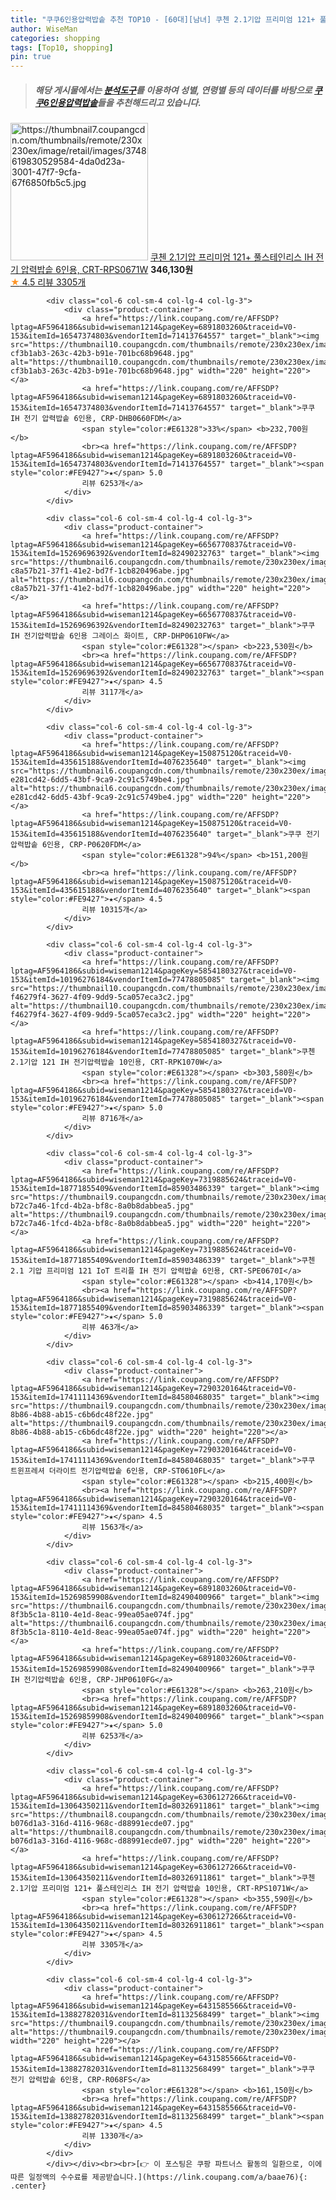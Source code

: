 ```yaml
---
title: "쿠쿠6인용압력밥솥 추천 TOP10 - [60대][남녀] 쿠첸 2.1기압 프리미엄 121+ 풀스테인리스 IH 전기 압력밥솥 6인용, CRT-RPS0671W"
author: WiseMan
categories: shopping
tags: [Top10, shopping]
pin: true
---
```


> ##### 해당 게시물에서는 [**분석도구**](https://itemscout.io/)를 이용하여 **성별**, **연령별** 등의 데이터를 바탕으로 [**쿠쿠6인용압력밥솥**](https://link.coupang.com/a/baae76)들을 추천해드리고 있습니다.
<div class="container"><div class="row">
            <div class="col-6 col-sm-4 col-lg-4 col-lg-3">
                <div class="product-container">
                    <a href="https://link.coupang.com/re/AFFSDP?lptag=AF5964186&subid=wiseman1214&pageKey=6306127266&traceid=V0-153&itemId=13064350214&vendorItemId=80326911866" target="_blank"><img src="https://thumbnail7.coupangcdn.com/thumbnails/remote/230x230ex/image/retail/images/3748619830529584-4da0d23a-3001-47f7-9cfa-67f6850fb5c5.jpg" alt="https://thumbnail7.coupangcdn.com/thumbnails/remote/230x230ex/image/retail/images/3748619830529584-4da0d23a-3001-47f7-9cfa-67f6850fb5c5.jpg" width="220" height="220"></a>
                    <a href="https://link.coupang.com/re/AFFSDP?lptag=AF5964186&subid=wiseman1214&pageKey=6306127266&traceid=V0-153&itemId=13064350214&vendorItemId=80326911866" target="_blank">쿠첸 2.1기압 프리미엄 121+ 풀스테인리스 IH 전기 압력밥솥 6인용, CRT-RPS0671W</a>
                    <span style="color:#E61328"></span> <b>346,130원</b>
                    <br><a href="https://link.coupang.com/re/AFFSDP?lptag=AF5964186&subid=wiseman1214&pageKey=6306127266&traceid=V0-153&itemId=13064350214&vendorItemId=80326911866" target="_blank"><span style="color:#FE9427">★</span> 4.5
                    리뷰 3305개</a>
                </div>
            </div>
            
            <div class="col-6 col-sm-4 col-lg-4 col-lg-3">
                <div class="product-container">
                    <a href="https://link.coupang.com/re/AFFSDP?lptag=AF5964186&subid=wiseman1214&pageKey=6891803260&traceid=V0-153&itemId=16547374803&vendorItemId=71413764557" target="_blank"><img src="https://thumbnail10.coupangcdn.com/thumbnails/remote/230x230ex/image/retail/images/8931892020756199-cf3b1ab3-263c-42b3-b91e-701bc68b9648.jpg" alt="https://thumbnail10.coupangcdn.com/thumbnails/remote/230x230ex/image/retail/images/8931892020756199-cf3b1ab3-263c-42b3-b91e-701bc68b9648.jpg" width="220" height="220"></a>
                    <a href="https://link.coupang.com/re/AFFSDP?lptag=AF5964186&subid=wiseman1214&pageKey=6891803260&traceid=V0-153&itemId=16547374803&vendorItemId=71413764557" target="_blank">쿠쿠 IH 전기 압력밥솥 6인용, CRP-DHB0660FDM</a>
                    <span style="color:#E61328">33%</span> <b>232,700원</b>
                    <br><a href="https://link.coupang.com/re/AFFSDP?lptag=AF5964186&subid=wiseman1214&pageKey=6891803260&traceid=V0-153&itemId=16547374803&vendorItemId=71413764557" target="_blank"><span style="color:#FE9427">★</span> 5.0
                    리뷰 6253개</a>
                </div>
            </div>
            
            <div class="col-6 col-sm-4 col-lg-4 col-lg-3">
                <div class="product-container">
                    <a href="https://link.coupang.com/re/AFFSDP?lptag=AF5964186&subid=wiseman1214&pageKey=6656770837&traceid=V0-153&itemId=15269696392&vendorItemId=82490232763" target="_blank"><img src="https://thumbnail6.coupangcdn.com/thumbnails/remote/230x230ex/image/retail/images/5215356884840321-c8a57b21-37f1-41e2-bd7f-1cb820496abe.jpg" alt="https://thumbnail6.coupangcdn.com/thumbnails/remote/230x230ex/image/retail/images/5215356884840321-c8a57b21-37f1-41e2-bd7f-1cb820496abe.jpg" width="220" height="220"></a>
                    <a href="https://link.coupang.com/re/AFFSDP?lptag=AF5964186&subid=wiseman1214&pageKey=6656770837&traceid=V0-153&itemId=15269696392&vendorItemId=82490232763" target="_blank">쿠쿠 IH 전기압력밥솥 6인용 그레이스 화이트, CRP-DHP0610FW</a>
                    <span style="color:#E61328"></span> <b>223,530원</b>
                    <br><a href="https://link.coupang.com/re/AFFSDP?lptag=AF5964186&subid=wiseman1214&pageKey=6656770837&traceid=V0-153&itemId=15269696392&vendorItemId=82490232763" target="_blank"><span style="color:#FE9427">★</span> 4.5
                    리뷰 3117개</a>
                </div>
            </div>
            
            <div class="col-6 col-sm-4 col-lg-4 col-lg-3">
                <div class="product-container">
                    <a href="https://link.coupang.com/re/AFFSDP?lptag=AF5964186&subid=wiseman1214&pageKey=150875120&traceid=V0-153&itemId=435615188&vendorItemId=4076235640" target="_blank"><img src="https://thumbnail6.coupangcdn.com/thumbnails/remote/230x230ex/image/retail/images/2978518942445221-e281cd42-6dd5-43bf-9ca9-2c91c5749be4.jpg" alt="https://thumbnail6.coupangcdn.com/thumbnails/remote/230x230ex/image/retail/images/2978518942445221-e281cd42-6dd5-43bf-9ca9-2c91c5749be4.jpg" width="220" height="220"></a>
                    <a href="https://link.coupang.com/re/AFFSDP?lptag=AF5964186&subid=wiseman1214&pageKey=150875120&traceid=V0-153&itemId=435615188&vendorItemId=4076235640" target="_blank">쿠쿠 전기압력밥솥 6인용, CRP-P0620FDM</a>
                    <span style="color:#E61328">94%</span> <b>151,200원</b>
                    <br><a href="https://link.coupang.com/re/AFFSDP?lptag=AF5964186&subid=wiseman1214&pageKey=150875120&traceid=V0-153&itemId=435615188&vendorItemId=4076235640" target="_blank"><span style="color:#FE9427">★</span> 4.5
                    리뷰 10315개</a>
                </div>
            </div>
            
            <div class="col-6 col-sm-4 col-lg-4 col-lg-3">
                <div class="product-container">
                    <a href="https://link.coupang.com/re/AFFSDP?lptag=AF5964186&subid=wiseman1214&pageKey=5854180327&traceid=V0-153&itemId=10196276184&vendorItemId=77478805085" target="_blank"><img src="https://thumbnail10.coupangcdn.com/thumbnails/remote/230x230ex/image/retail/images/3748291387404913-f46279f4-3627-4f09-9dd9-5ca057eca3c2.jpg" alt="https://thumbnail10.coupangcdn.com/thumbnails/remote/230x230ex/image/retail/images/3748291387404913-f46279f4-3627-4f09-9dd9-5ca057eca3c2.jpg" width="220" height="220"></a>
                    <a href="https://link.coupang.com/re/AFFSDP?lptag=AF5964186&subid=wiseman1214&pageKey=5854180327&traceid=V0-153&itemId=10196276184&vendorItemId=77478805085" target="_blank">쿠첸 2.1기압 121 IH 전기압력밥솥 10인용, CRT-RPK1070W</a>
                    <span style="color:#E61328"></span> <b>303,580원</b>
                    <br><a href="https://link.coupang.com/re/AFFSDP?lptag=AF5964186&subid=wiseman1214&pageKey=5854180327&traceid=V0-153&itemId=10196276184&vendorItemId=77478805085" target="_blank"><span style="color:#FE9427">★</span> 5.0
                    리뷰 8716개</a>
                </div>
            </div>
            
            <div class="col-6 col-sm-4 col-lg-4 col-lg-3">
                <div class="product-container">
                    <a href="https://link.coupang.com/re/AFFSDP?lptag=AF5964186&subid=wiseman1214&pageKey=7319885624&traceid=V0-153&itemId=18771855409&vendorItemId=85903486339" target="_blank"><img src="https://thumbnail9.coupangcdn.com/thumbnails/remote/230x230ex/image/retail/images/4100769996675713-b72c7a46-1fcd-4b2a-bf8c-8a0b8dabbea5.jpg" alt="https://thumbnail9.coupangcdn.com/thumbnails/remote/230x230ex/image/retail/images/4100769996675713-b72c7a46-1fcd-4b2a-bf8c-8a0b8dabbea5.jpg" width="220" height="220"></a>
                    <a href="https://link.coupang.com/re/AFFSDP?lptag=AF5964186&subid=wiseman1214&pageKey=7319885624&traceid=V0-153&itemId=18771855409&vendorItemId=85903486339" target="_blank">쿠첸 2.1 기압 프리미엄 121 IoT 트리플 IH 전기 압력밥솥 6인용, CRT-SPE0670I</a>
                    <span style="color:#E61328"></span> <b>414,170원</b>
                    <br><a href="https://link.coupang.com/re/AFFSDP?lptag=AF5964186&subid=wiseman1214&pageKey=7319885624&traceid=V0-153&itemId=18771855409&vendorItemId=85903486339" target="_blank"><span style="color:#FE9427">★</span> 5.0
                    리뷰 463개</a>
                </div>
            </div>
            
            <div class="col-6 col-sm-4 col-lg-4 col-lg-3">
                <div class="product-container">
                    <a href="https://link.coupang.com/re/AFFSDP?lptag=AF5964186&subid=wiseman1214&pageKey=7290320164&traceid=V0-153&itemId=17411114369&vendorItemId=84580468035" target="_blank"><img src="https://thumbnail9.coupangcdn.com/thumbnails/remote/230x230ex/image/retail/images/2023/01/03/11/7/caefcc5f-8b86-4b88-ab15-c6b6dc48f22e.jpg" alt="https://thumbnail9.coupangcdn.com/thumbnails/remote/230x230ex/image/retail/images/2023/01/03/11/7/caefcc5f-8b86-4b88-ab15-c6b6dc48f22e.jpg" width="220" height="220"></a>
                    <a href="https://link.coupang.com/re/AFFSDP?lptag=AF5964186&subid=wiseman1214&pageKey=7290320164&traceid=V0-153&itemId=17411114369&vendorItemId=84580468035" target="_blank">쿠쿠 트윈프레셔 더라이트 전기압력밥솥 6인용, CRP-ST0610FL</a>
                    <span style="color:#E61328"></span> <b>215,400원</b>
                    <br><a href="https://link.coupang.com/re/AFFSDP?lptag=AF5964186&subid=wiseman1214&pageKey=7290320164&traceid=V0-153&itemId=17411114369&vendorItemId=84580468035" target="_blank"><span style="color:#FE9427">★</span> 4.5
                    리뷰 1563개</a>
                </div>
            </div>
            
            <div class="col-6 col-sm-4 col-lg-4 col-lg-3">
                <div class="product-container">
                    <a href="https://link.coupang.com/re/AFFSDP?lptag=AF5964186&subid=wiseman1214&pageKey=6891803260&traceid=V0-153&itemId=15269859908&vendorItemId=82490400966" target="_blank"><img src="https://thumbnail6.coupangcdn.com/thumbnails/remote/230x230ex/image/retail/images/5217330705507607-8f3b5c1a-8110-4e1d-8eac-99ea05ae074f.jpg" alt="https://thumbnail6.coupangcdn.com/thumbnails/remote/230x230ex/image/retail/images/5217330705507607-8f3b5c1a-8110-4e1d-8eac-99ea05ae074f.jpg" width="220" height="220"></a>
                    <a href="https://link.coupang.com/re/AFFSDP?lptag=AF5964186&subid=wiseman1214&pageKey=6891803260&traceid=V0-153&itemId=15269859908&vendorItemId=82490400966" target="_blank">쿠쿠 IH 전기압력밥솥 6인용, CRP-JHP0610FG</a>
                    <span style="color:#E61328"></span> <b>263,210원</b>
                    <br><a href="https://link.coupang.com/re/AFFSDP?lptag=AF5964186&subid=wiseman1214&pageKey=6891803260&traceid=V0-153&itemId=15269859908&vendorItemId=82490400966" target="_blank"><span style="color:#FE9427">★</span> 5.0
                    리뷰 6253개</a>
                </div>
            </div>
            
            <div class="col-6 col-sm-4 col-lg-4 col-lg-3">
                <div class="product-container">
                    <a href="https://link.coupang.com/re/AFFSDP?lptag=AF5964186&subid=wiseman1214&pageKey=6306127266&traceid=V0-153&itemId=13064350211&vendorItemId=80326911861" target="_blank"><img src="https://thumbnail8.coupangcdn.com/thumbnails/remote/230x230ex/image/retail/images/3748773246842809-b076d1a3-316d-4116-968c-d88991ecde07.jpg" alt="https://thumbnail8.coupangcdn.com/thumbnails/remote/230x230ex/image/retail/images/3748773246842809-b076d1a3-316d-4116-968c-d88991ecde07.jpg" width="220" height="220"></a>
                    <a href="https://link.coupang.com/re/AFFSDP?lptag=AF5964186&subid=wiseman1214&pageKey=6306127266&traceid=V0-153&itemId=13064350211&vendorItemId=80326911861" target="_blank">쿠첸 2.1기압 프리미엄 121+ 풀스테인리스 IH 전기 압력밥솥 10인용, CRT-RPS1071W</a>
                    <span style="color:#E61328"></span> <b>355,590원</b>
                    <br><a href="https://link.coupang.com/re/AFFSDP?lptag=AF5964186&subid=wiseman1214&pageKey=6306127266&traceid=V0-153&itemId=13064350211&vendorItemId=80326911861" target="_blank"><span style="color:#FE9427">★</span> 4.5
                    리뷰 3305개</a>
                </div>
            </div>
            
            <div class="col-6 col-sm-4 col-lg-4 col-lg-3">
                <div class="product-container">
                    <a href="https://link.coupang.com/re/AFFSDP?lptag=AF5964186&subid=wiseman1214&pageKey=6431585566&traceid=V0-153&itemId=13882782031&vendorItemId=81132568499" target="_blank"><img src="https://thumbnail9.coupangcdn.com/thumbnails/remote/230x230ex/image/rs_quotation_api/borrcw8f/dea17719a8c8491cbf2e3a9ac9caa317.jpg" alt="https://thumbnail9.coupangcdn.com/thumbnails/remote/230x230ex/image/rs_quotation_api/borrcw8f/dea17719a8c8491cbf2e3a9ac9caa317.jpg" width="220" height="220"></a>
                    <a href="https://link.coupang.com/re/AFFSDP?lptag=AF5964186&subid=wiseman1214&pageKey=6431585566&traceid=V0-153&itemId=13882782031&vendorItemId=81132568499" target="_blank">쿠쿠 전기 압력밥솥 6인용, CRP-R068FS</a>
                    <span style="color:#E61328"></span> <b>161,150원</b>
                    <br><a href="https://link.coupang.com/re/AFFSDP?lptag=AF5964186&subid=wiseman1214&pageKey=6431585566&traceid=V0-153&itemId=13882782031&vendorItemId=81132568499" target="_blank"><span style="color:#FE9427">★</span> 4.5
                    리뷰 1330개</a>
                </div>
            </div>
            </div></div><br><br>[👉 이 포스팅은 쿠팡 파트너스 활동의 일환으로, 이에 따른 일정액의 수수료를 제공받습니다.](https://link.coupang.com/a/baae76){: .center}